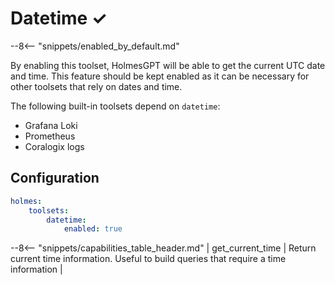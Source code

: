 # Datetime ✓

--8<-- "snippets/enabled_by_default.md"

By enabling this toolset, HolmesGPT will be able to get the current UTC date and time. This feature should be kept enabled as it can be necessary for other toolsets that rely on dates and time.

The following built-in toolsets depend on `datetime`:

* Grafana Loki
* Prometheus
* Coralogix logs

## Configuration

```yaml
holmes:
    toolsets:
        datetime:
            enabled: true
```

--8<-- "snippets/capabilities_table_header.md"
| get_current_time | Return current time information. Useful to build queries that require a time information |

